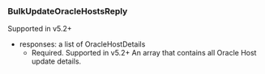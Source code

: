 ### BulkUpdateOracleHostsReply
Supported in v5.2+

- responses: a list of OracleHostDetails
  - Required. Supported in v5.2+
  An array that contains all Oracle Host update details.

